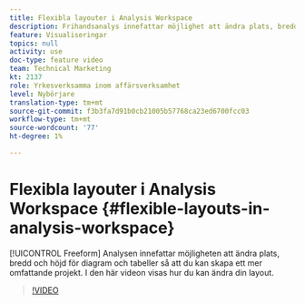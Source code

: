 ```yaml
---
title: Flexibla layouter i Analysis Workspace
description: Frihandsanalys innefattar möjlighet att ändra plats, bredd och höjd för diagram och tabeller så att du kan skapa ett mer omfattande projekt. I den här videon visas hur du kan ändra din layout.
feature: Visualiseringar
topics: null
activity: use
doc-type: feature video
team: Technical Marketing
kt: 2137
role: Yrkesverksamma inom affärsverksamhet
level: Nybörjare
translation-type: tm+mt
source-git-commit: f3b3fa7d91b0cb21005b57768ca23ed6700fcc03
workflow-type: tm+mt
source-wordcount: '77'
ht-degree: 1%

---
```



# Flexibla layouter i Analysis Workspace {#flexible-layouts-in-analysis-workspace}

[!UICONTROL Freeform] Analysen innefattar möjligheten att ändra plats, bredd och höjd för diagram och tabeller så att du kan skapa ett mer omfattande projekt. I den här videon visas hur du kan ändra din layout.

>[!VIDEO](https://video.tv.adobe.com/v/24706/?quality=12)
